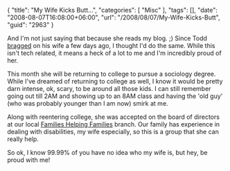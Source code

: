 {
	"title": "My Wife Kicks Butt...",
	"categories": [
		"Misc"
	],
	"tags": [],
	"date": "2008-08-07T16:08:00+06:00",
	"url": "/2008/08/07/My-Wife-Kicks-Butt",
	"guid": "2963"
}

And I'm not just saying that because she reads my blog. ;) Since Todd <a href="http://cfsilence.com/blog/client/index.cfm/2008/8/5/A-Major-Milestone-In-My-Marriage">bragged</a> on his wife a few days ago, I thought I'd do the same. While this isn't tech related, it means a heck of a lot to me and I'm incredibly proud of her. 

This month she will be returning to college to pursue a sociology degree. While I've dreamed of returning to college as well, I know it would be pretty darn intense, ok, scary, to be around all those kids. I can still remember going out till 2AM and showing up to an 8AM class and having the 'old guy' (who was probably younger than I am now) smirk at me. 

Along with reentering college, she was accepted on the board of directors at our local <a href="http://www.fhfacadiana.com/">Families Helping Families</a> branch. Our family has experience in dealing with disabilities, my wife especially, so this is a group that she can really help.

So ok, I know 99.99% of you have no idea who my wife is, but hey, be proud with me!